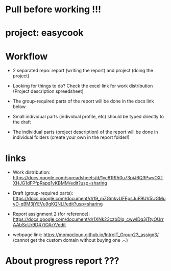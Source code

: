 # Pull before working !!!

# project: easycook

# Workflow 

- 2 separated repo: report (writing the report) and project (doing the project)

- Looking for things to do? Check the excel link for work distribution (Project description spreedsheet)

- The group-required parts of the report will be done in the docs link below
- Small individual parts (individual profile, etc) should be typed directly to the draft
- The individual parts (project description) of the report will be done in individual folders (create your own in the report folder!)

# links
- Work distribution: https://docs.google.com/spreadsheets/d/1yc61Rf50u73piJ6Q3PwvOXTXHJG1dFPfpRapq1vKBMM/edit?usp=sharing

- Draft (group-required parts): https://docs.google.com/document/d/19_mZGmkvUFEpsJuE9UV5UGMuyD-q9M3jYEVu9gKQNLI/edit?usp=sharing

- Report assignment 2 (for reference): https://docs.google.com/document/d/1XNk23czbDlq_cwwlDq3jTtyOUrrAAbScUr9D47tOArY/edit

- webpage link: https://momoclouq.github.io/IntroIT_Group23_assign3/ (cannot get the custom domain without buying one .-.)

# About progress report ???
